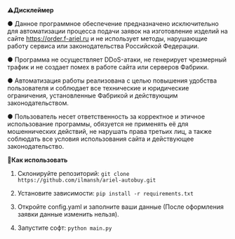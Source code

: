 ⚠️**Дисклеймер**

● Данное программное обеспечение предназначено исключительно для автоматизации процесса подачи заявок на изготовление изделий на сайте https://order.f-ariel.ru и не использует методы, нарушающие работу сервиса или законодательства Российской Федерации.

● Программа не осуществляет DDoS-атаки, не генерирует чрезмерный трафик и не создает помех в работе сайта или серверов Фабрики.

● Автоматизация работы реализована с целью повышения удобства пользователя и соблюдает все технические и юридические ограничения, установленные Фабрикой и действующим законодательством.

● Пользователь несет ответственность за корректное и этичное использование программы, обязуется не применять её для мошеннических действий, не нарушать права третьих лиц, а также соблюдать все условия использования сайта и действующее законодательство.


🚀**Как использовать**
1. Склонируйте репозиторий:
``git clone https://github.com/ilmansh/ariel-autobuy.git``

2. Установите зависимости:
``pip install -r requirements.txt``

3. Откройте config.yaml и заполните ваши данные (После оформления заявки данные изменить нельзя).

4. Запустите софт:
``python main.py``
